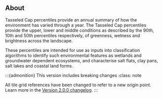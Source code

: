 ## About

Tasseled Cap percentiles provide an annual summary of how the environment has varied through a year. The Tasseled Cap percentiles provide the upper, lower and middle conditions as described by the 90th, 10th and 50th percentiles respectively, of greenness, wetness and brightness across the landscape.

These percentiles are intended for use as inputs into classification algorithms to identify such environmental features as wetlands and groundwater dependent ecosystems, and characterise salt flats, clay pans, salt lakes and coastal land forms.
<!-- 
The DEA Tasseled Cap Percentiles product provides an annual summary of environmental conditions across the Australian landscape using Tasseled Cap indices, a method that transforms raw reflectance data into three components:

 - Brightness: Indicates the overall reflectivity of the land surface, often highlighting bare soil, urban areas or dry conditions.
 - Greenness: Reflects the presence and vigor of photosynthetic vegetation.
 - Wetness: Captures moisture content in soil and vegetation, helping to identify waterlogged or saturated areas.

These percentile summaries are useful for identifying and monitoring environmental features such as wetlands, groundwater-dependent ecosystems, salt lakes, clay pans, and coastal landforms. They are designed to support environmental classification, change detection, and long-term landscape monitoring. -->


:::{admonition} This version includes breaking changes
:class: note

All tile grid references have been changed to refer to a new origin point. Learn more in the [Version 2.0.0 changelog](./?tab=history#version-2-0-0).
:::

